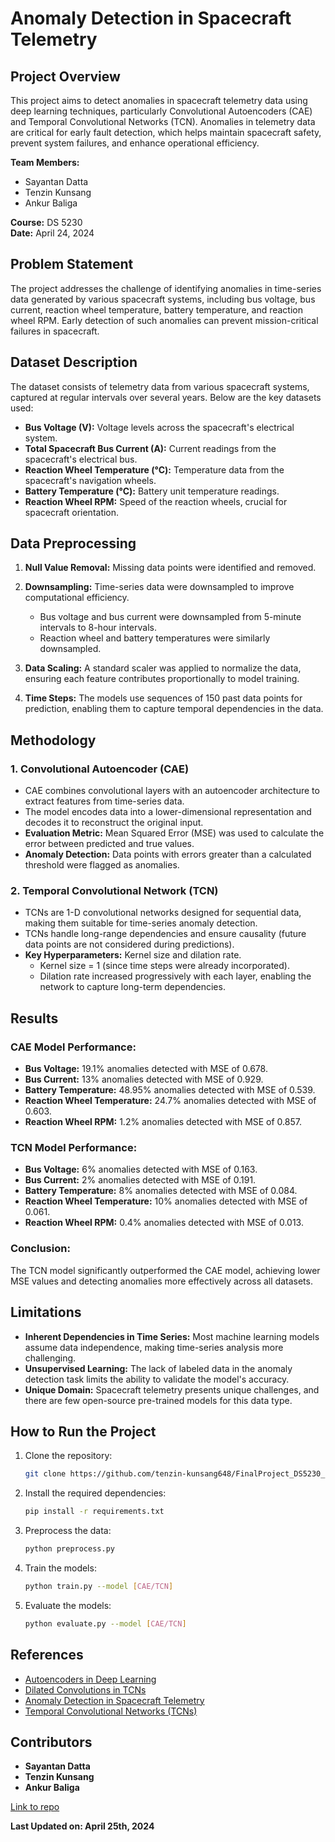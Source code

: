 # Anomaly Detection in Spacecraft Telemetry

## Project Overview

This project aims to detect anomalies in spacecraft telemetry data using deep learning techniques, particularly Convolutional Autoencoders (CAE) and Temporal Convolutional Networks (TCN). Anomalies in telemetry data are critical for early fault detection, which helps maintain spacecraft safety, prevent system failures, and enhance operational efficiency.

**Team Members:**  
- Sayantan Datta
- Tenzin Kunsang  
- Ankur Baliga  

**Course:** DS 5230  
**Date:** April 24, 2024  

## Problem Statement

The project addresses the challenge of identifying anomalies in time-series data generated by various spacecraft systems, including bus voltage, bus current, reaction wheel temperature, battery temperature, and reaction wheel RPM. Early detection of such anomalies can prevent mission-critical failures in spacecraft.

## Dataset Description

The dataset consists of telemetry data from various spacecraft systems, captured at regular intervals over several years. Below are the key datasets used:

- **Bus Voltage (V):** Voltage levels across the spacecraft's electrical system.
- **Total Spacecraft Bus Current (A):** Current readings from the spacecraft's electrical bus.
- **Reaction Wheel Temperature (°C):** Temperature data from the spacecraft's navigation wheels.
- **Battery Temperature (°C):** Battery unit temperature readings.
- **Reaction Wheel RPM:** Speed of the reaction wheels, crucial for spacecraft orientation.

## Data Preprocessing

1. **Null Value Removal:** Missing data points were identified and removed.
2. **Downsampling:** Time-series data were downsampled to improve computational efficiency.
   - Bus voltage and bus current were downsampled from 5-minute intervals to 8-hour intervals.
   - Reaction wheel and battery temperatures were similarly downsampled.

3. **Data Scaling:** A standard scaler was applied to normalize the data, ensuring each feature contributes proportionally to model training.
4. **Time Steps:** The models use sequences of 150 past data points for prediction, enabling them to capture temporal dependencies in the data.

## Methodology

### 1. **Convolutional Autoencoder (CAE)**

- CAE combines convolutional layers with an autoencoder architecture to extract features from time-series data.
- The model encodes data into a lower-dimensional representation and decodes it to reconstruct the original input.
- **Evaluation Metric:** Mean Squared Error (MSE) was used to calculate the error between predicted and true values.
- **Anomaly Detection:** Data points with errors greater than a calculated threshold were flagged as anomalies.

### 2. **Temporal Convolutional Network (TCN)**

- TCNs are 1-D convolutional networks designed for sequential data, making them suitable for time-series anomaly detection.
- TCNs handle long-range dependencies and ensure causality (future data points are not considered during predictions).
- **Key Hyperparameters:** Kernel size and dilation rate.
  - Kernel size = 1 (since time steps were already incorporated).
  - Dilation rate increased progressively with each layer, enabling the network to capture long-term dependencies.

## Results

### CAE Model Performance:
- **Bus Voltage:** 19.1% anomalies detected with MSE of 0.678.
- **Bus Current:** 13% anomalies detected with MSE of 0.929.
- **Battery Temperature:** 48.95% anomalies detected with MSE of 0.539.
- **Reaction Wheel Temperature:** 24.7% anomalies detected with MSE of 0.603.
- **Reaction Wheel RPM:** 1.2% anomalies detected with MSE of 0.857.

### TCN Model Performance:
- **Bus Voltage:** 6% anomalies detected with MSE of 0.163.
- **Bus Current:** 2% anomalies detected with MSE of 0.191.
- **Battery Temperature:** 8% anomalies detected with MSE of 0.084.
- **Reaction Wheel Temperature:** 10% anomalies detected with MSE of 0.061.
- **Reaction Wheel RPM:** 0.4% anomalies detected with MSE of 0.013.

### Conclusion:
The TCN model significantly outperformed the CAE model, achieving lower MSE values and detecting anomalies more effectively across all datasets.

## Limitations

- **Inherent Dependencies in Time Series:** Most machine learning models assume data independence, making time-series analysis more challenging.
- **Unsupervised Learning:** The lack of labeled data in the anomaly detection task limits the ability to validate the model's accuracy.
- **Unique Domain:** Spacecraft telemetry presents unique challenges, and there are few open-source pre-trained models for this data type.

## How to Run the Project

1. Clone the repository:
    ```bash
    git clone https://github.com/tenzin-kunsang648/FinalProject_DS5230_Spring24.git
    ```
2. Install the required dependencies:
    ```bash
    pip install -r requirements.txt
    ```
3. Preprocess the data:
    ```bash
    python preprocess.py
    ```
4. Train the models:
    ```bash
    python train.py --model [CAE/TCN]
    ```
5. Evaluate the models:
    ```bash
    python evaluate.py --model [CAE/TCN]
    ```

## References

- [Autoencoders in Deep Learning](https://doi.org/10.3390/math11081777)
- [Dilated Convolutions in TCNs](https://www.geeksforgeeks.org/dilated-convolution/)
- [Anomaly Detection in Spacecraft Telemetry](https://aws.amazon.com/what-is/anomaly-detection/)
- [Temporal Convolutional Networks (TCNs)](https://lukeguerdan.com/blog/2019/intro-to-tcns/)

## Contributors
- **Sayantan Datta**
- **Tenzin Kunsang**
- **Ankur Baliga**



[Link to repo](https://github.com/ankurbaliga8/Anomaly-Detection-with-Convolutional-Autoencoders)

**Last Updated on: April 25th, 2024**
